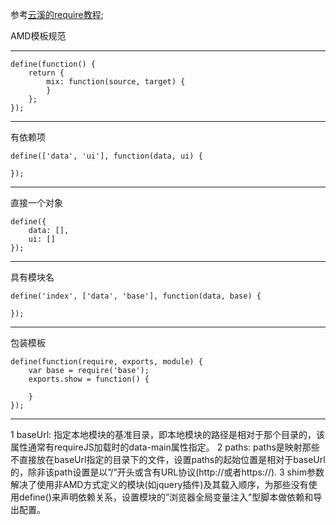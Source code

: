 参考[云溪的require教程](http://www.cnblogs.com/tugenhua0707/p/4067220.html);



AMD模板规范

- - -

    define(function() {
        return {
            mix: function(source, target) {
            }
        };
    });

- - -

有依赖项

    define(['data', 'ui'], function(data, ui) {

    });

- - -

直接一个对象

    define({
        data: [],
        ui: []
    });

- - -

具有模块名

    define('index', ['data', 'base'], function(data, base) {

    });

- - -

包装模板

    define(function(require, exports, module) {
        var base = require('base');
        exports.show = function() {
            
        }
    });

---

1   baseUrl: 指定本地模块的基准目录，即本地模块的路径是相对于那个目录的，该属性通常有requireJS加载时的data-main属性指定。
2   paths:  paths是映射那些不直接放在baseUrl指定的目录下的文件，设置paths的起始位置是相对于baseUrl的，除非该path设置是以”/”开头或含有URL协议(http://或者https://).
3   shim参数 解决了使用非AMD方式定义的模块(如jquery插件)及其载入顺序，为那些没有使用define()来声明依赖关系，设置模块的”浏览器全局变量注入”型脚本做依赖和导出配置。